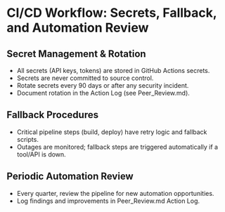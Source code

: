 # CI/CD Workflow: Secrets, Fallback, and Automation Review

## Secret Management & Rotation
- All secrets (API keys, tokens) are stored in GitHub Actions secrets.
- Secrets are never committed to source control.
- Rotate secrets every 90 days or after any security incident.
- Document rotation in the Action Log (see Peer_Review.md).

## Fallback Procedures
- Critical pipeline steps (build, deploy) have retry logic and fallback scripts.
- Outages are monitored; fallback steps are triggered automatically if a tool/API is down.

## Periodic Automation Review
- Every quarter, review the pipeline for new automation opportunities.
- Log findings and improvements in Peer_Review.md Action Log. 